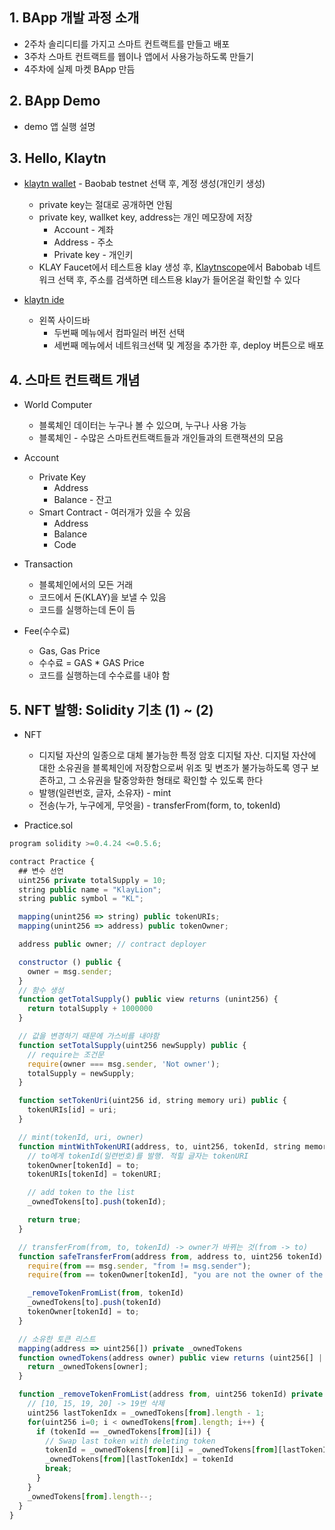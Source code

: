 ## 1. BApp 개발 과정 소개
* 2주차 솔리디티를 가지고 스마트 컨트랙트를 만들고 배포
* 3주차 스마트 컨트랙트를 웹이나 앱에서 사용가능하도록 만들기
* 4주차에 실제 마켓 BApp 만듬

## 2. BApp Demo
* demo 앱 실행 설명

## 3. Hello, Klaytn
* [klaytn wallet](https://wallet.klaytn.com/) - Baobab testnet 선택 후, 계정 생성(개인키 생성)
  * private key는 절대로 공개하면 안됨
  * private key, wallket key, address는 개인 메모장에 저장
    * Account - 계좌
    * Address - 주소
    * Private key - 개인키
  * KLAY Faucet에서 테스트용 klay 생성 후, [Klaytnscope](https://scope.klaytn.com/)에서 Babobab 네트워크 선택 후, 주소를 검색하면 테스트용 klay가 들어온걸 확인할 수 있다

* [klaytn ide](https://ide.klaytn.com/#optimize=false&runs=200&evmVersion=constantinople&version=soljson-v0.8.7+commit.e28d00a7.js)
  * 왼쪽 사이드바
    * 두번째 메뉴에서 컴파일러 버전 선택
    * 세번째 메뉴에서 네트워크선택 및 계정을 추가한 후, deploy 버튼으로 배포

## 4. 스마트 컨트랙트 개념
* World Computer
  * 블록체인 데이터는 누구나 볼 수 있으며, 누구나 사용 가능
  * 블록체인 - 수많은 스마트컨트랙트들과 개인들과의 트랜잭션의 모음

* Account
  * Private Key
    * Address
    * Balance - 잔고
  * Smart Contract - 여러개가 있을 수 있음
    * Address
    * Balance
    * Code

* Transaction
  * 블록체인에서의 모든 거래
  * 코드에서 돈(KLAY)을 보낼 수 있음
  * 코드를 실행하는데 돈이 듬

* Fee(수수료)
  * Gas, Gas Price
  * 수수료 = GAS * GAS Price
  * 코드를 실행하는데 수수료를 내야 함

## 5. NFT 발행: Solidity 기초 (1) ~ (2)
* NFT
  * 디지털 자산의 일종으로 대체 불가능한 특정 암호 디지털 자산. 디지털 자산에 대한 소유권을 블록체인에 저장함으로써 위조 및 변조가 불가능하도록 영구 보존하고, 그 소유권을 탈중앙화한 형태로 확인할 수 있도록 한다
  * 발행(일련번호, 글자, 소유자) - mint
  * 전송(누가, 누구에게, 무엇을) - transferFrom(form, to, tokenId)

* Practice.sol
```js
program solidity >=0.4.24 <=0.5.6;

contract Practice {
  ## 변수 선언
  uint256 private totalSupply = 10;
  string public name = "KlayLion";
  string public symbol = "KL";

  mapping(unint256 => string) public tokenURIs;
  mapping(unint256 => address) public tokenOwner;

  address public owner; // contract deployer

  constructor () public {
    owner = msg.sender;
  }
  // 함수 생성
  function getTotalSupply() public view returns (unint256) {
    return totalSupply + 1000000
  }

  // 값을 변경하기 때문에 가스비를 내야함
  function setTotalSupply(uint256 newSupply) public {
    // require는 조건문
    require(owner === msg.sender, 'Not owner');
    totalSupply = newSupply;
  }

  function setTokenUri(uint256 id, string memory uri) public {
    tokenURIs[id] = uri;
  }

  // mint(tokenId, uri, owner)
  function mintWithTokenURI(address, to, uint256, tokenId, string memory tokenURI) public returns (bool) {
    // to에게 tokenId(일련번호)를 발행. 적힐 글자는 tokenURI
    tokenOwner[tokenId] = to;
    tokenURIs[tokenId] = tokenURI;

    // add token to the list
    _ownedTokens[to].push(tokenId);

    return true;
  }

  // transferFrom(from, to, tokenId) -> owner가 바뀌는 것(from -> to)
  function safeTransferFrom(address from, address to, uint256 tokenId) public {
    require(from == msg.sender, "from != msg.sender");
    require(from == tokenOwner[tokenId], "you are not the owner of the token");

    _removeTokenFromList(from, tokenId)
    _ownedTokens[to].push(tokenId)
    tokenOwner[tokenId] = to;
  }

  // 소유한 토큰 리스트
  mapping(address => uint256[]) private _ownedTokens
  function ownedTokens(address owner) public view returns (uint256[] | memory) {
    return _ownedTokens[owner];
  }

  function _removeTokenFromList(address from, uint256 tokenId) private {
    // [10, 15, 19, 20] -> 19번 삭제
    uint256 lastTokenIdx = _ownedTokens[from].length - 1;
    for(uint256 i=0; i < ownedTokens[from].length; i++) {
      if (tokenId == _ownedTokens[from][i]) {
        // Swap last token with deleting token
        tokenId = _ownedTokens[from][i] = _ownedTokens[from][lastTokenIdx];
        _ownedTokens[from][lastTokenIdx] = tokenId
        break;
      }
    }
    _ownedTokens[from].length--;
  }
}
```

